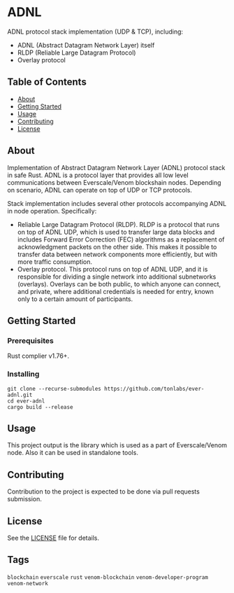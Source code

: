 # ADNL

ADNL protocol stack implementation (UDP & TCP), including:
- ADNL (Abstract Datagram Network Layer) itself
- RLDP (Reliable Large Datagram Protocol)
- Overlay protocol

## Table of Contents

- [About](#about)
- [Getting Started](#getting-started)
- [Usage](#usage)
- [Contributing](#contributing)
- [License](#license)

## About

Implementation of Abstract Datagram Network Layer (ADNL) protocol stack in safe Rust. ADNL is a protocol layer that provides all low level communications between Everscale/Venom blockshain nodes. Depending on scenario, ADNL can operate on top of UDP or TCP protocols. 

Stack implementation includes several other protocols accompanying ADNL in node operation. Specifically:
- Reliable Large Datagram Protocol (RLDP). RLDP is a protocol that runs on top of ADNL UDP, which is used to transfer large data blocks and includes Forward Error Correction (FEC) algorithms as a replacement of acknowledgment packets on the other side. This makes it possible to transfer data between network components more efficiently, but with more traffic consumption.
- Overlay protocol. This protocol runs on top of ADNL UDP, and it is responsible for dividing a single network into additional subnetworks (overlays). Overlays can be both public, to which anyone can connect, and private, where additional credentials is needed for entry, known only to a certain amount of participants.

## Getting Started

### Prerequisites

Rust complier v1.76+.

### Installing

```
git clone --recurse-submodules https://github.com/tonlabs/ever-adnl.git
cd ever-adnl
cargo build --release
```

## Usage

This project output is the library which is used as a part of Everscale/Venom node. Also it can be used in standalone tools.

## Contributing

Contribution to the project is expected to be done via pull requests submission.

## License

See the [LICENSE](LICENSE) file for details.

## Tags

`blockchain` `everscale` `rust` `venom-blockchain` `venom-developer-program` `venom-network` 
